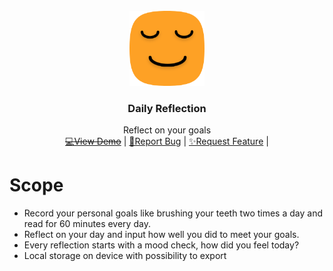 <!-- PROJECT LOGO -->
<br />
<div align="center">
  <a href="https://github.com/Mozzo1000/daily-reflection">
    <img src="public/icon-192.png" height="120px" width="120px"/>
  </a>

<h3 align="center">Daily Reflection</h3>

  <p align="center">
    Reflect on your goals
    <br />
    <a href=""><s>💻View Demo</s></a> |
    <a href="https://github.com/Mozzo1000/daily-reflection/issues">🐞Report Bug</a> |
    <a href="https://github.com/Mozzo1000/daily-reflection/issues">✨Request Feature</a> |
  </p>
</div>


# Scope
- Record your personal goals like brushing your teeth two times a day and read for 60 minutes every day.
- Reflect on your day and input how well you did to meet your goals.
- Every reflection starts with a mood check, how did you feel today?
- Local storage on device with possibility to export